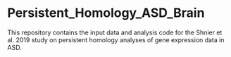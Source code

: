 # Persistent_Homology_ASD_Brain
This repository contains the input data and analysis code for the Shnier et al. 2019 study on persistent homology analyses of gene expression data in ASD.
